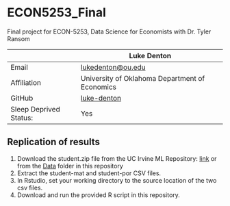 # ECON5253_Final
Final project for ECON-5253, Data Science for Economists with Dr. Tyler Ransom

|  | Luke Denton |
|--------------|--------------------------------------------------------------|
| Email | [lukedenton@ou.edu](mailto:lukedenton@ou.edu) |
| Affiliation | University of Oklahoma Department of Economics|
| GitHub | [luke-denton](https://github.com/luke-denton) |
| Sleep Deprived Status:| Yes |

## Replication of results ##

1. Download the student.zip file from the UC Irvine ML Repository: [link](https://archive.ics.uci.edu/ml/machine-learning-databases/00320/) or from the [Data](https://github.com/luke-denton/ECON5253_FinalProject/tree/main/Data) folder in this repository
2. Extract the student-mat and student-por CSV files.
3. In Rstudio, set your working directory to the source location of the two csv files.
4. Download and run the provided R script in this repository.

